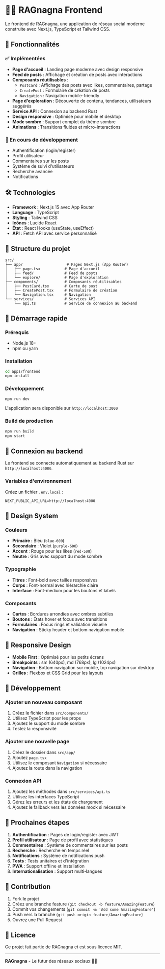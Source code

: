 # 🧠🔥 RAGnagna Frontend

Le frontend de RAGnagna, une application de réseau social moderne construite avec Next.js, TypeScript et Tailwind CSS.

## 🚀 Fonctionnalités

### ✅ Implémentées

- **Page d'accueil** : Landing page moderne avec design responsive
- **Feed de posts** : Affichage et création de posts avec interactions
- **Composants réutilisables** :
  - `PostCard` : Affichage des posts avec likes, commentaires, partage
  - `CreatePost` : Formulaire de création de posts
  - `Navigation` : Navigation mobile-friendly
- **Page d'exploration** : Découverte de contenu, tendances, utilisateurs suggérés
- **Service API** : Connexion au backend Rust
- **Design responsive** : Optimisé pour mobile et desktop
- **Mode sombre** : Support complet du thème sombre
- **Animations** : Transitions fluides et micro-interactions

### 🔄 En cours de développement

- Authentification (login/register)
- Profil utilisateur
- Commentaires sur les posts
- Système de suivi d'utilisateurs
- Recherche avancée
- Notifications

## 🛠️ Technologies

- **Framework** : Next.js 15 avec App Router
- **Language** : TypeScript
- **Styling** : Tailwind CSS
- **Icônes** : Lucide React
- **État** : React Hooks (useState, useEffect)
- **API** : Fetch API avec service personnalisé

## 📁 Structure du projet

```
src/
├── app/                    # Pages Next.js (App Router)
│   ├── page.tsx           # Page d'accueil
│   ├── feed/              # Feed de posts
│   └── explore/           # Page d'exploration
├── components/            # Composants réutilisables
│   ├── PostCard.tsx       # Carte de post
│   ├── CreatePost.tsx     # Formulaire de création
│   └── Navigation.tsx     # Navigation
└── services/              # Services API
    └── api.ts             # Service de connexion au backend
```

## 🚀 Démarrage rapide

### Prérequis

- Node.js 18+
- npm ou yarn

### Installation

```bash
cd apps/frontend
npm install
```

### Développement

```bash
npm run dev
```

L'application sera disponible sur `http://localhost:3000`

### Build de production

```bash
npm run build
npm start
```

## 🔗 Connexion au backend

Le frontend se connecte automatiquement au backend Rust sur `http://localhost:4000`.

### Variables d'environnement

Créez un fichier `.env.local` :

```env
NEXT_PUBLIC_API_URL=http://localhost:4000
```

## 🎨 Design System

### Couleurs

- **Primaire** : Bleu (`blue-600`)
- **Secondaire** : Violet (`purple-600`)
- **Accent** : Rouge pour les likes (`red-500`)
- **Neutre** : Gris avec support du mode sombre

### Typographie

- **Titres** : Font-bold avec tailles responsives
- **Corps** : Font-normal avec hiérarchie claire
- **Interface** : Font-medium pour les boutons et labels

### Composants

- **Cartes** : Bordures arrondies avec ombres subtiles
- **Boutons** : États hover et focus avec transitions
- **Formulaires** : Focus rings et validation visuelle
- **Navigation** : Sticky header et bottom navigation mobile

## 📱 Responsive Design

- **Mobile First** : Optimisé pour les petits écrans
- **Breakpoints** : sm (640px), md (768px), lg (1024px)
- **Navigation** : Bottom navigation sur mobile, top navigation sur desktop
- **Grilles** : Flexbox et CSS Grid pour les layouts

## 🔧 Développement

### Ajouter un nouveau composant

1. Créez le fichier dans `src/components/`
2. Utilisez TypeScript pour les props
3. Ajoutez le support du mode sombre
4. Testez la responsivité

### Ajouter une nouvelle page

1. Créez le dossier dans `src/app/`
2. Ajoutez `page.tsx`
3. Utilisez le composant `Navigation` si nécessaire
4. Ajoutez la route dans la navigation

### Connexion API

1. Ajoutez les méthodes dans `src/services/api.ts`
2. Utilisez les interfaces TypeScript
3. Gérez les erreurs et les états de chargement
4. Ajoutez le fallback vers les données mock si nécessaire

## 🎯 Prochaines étapes

1. **Authentification** : Pages de login/register avec JWT
2. **Profil utilisateur** : Page de profil avec statistiques
3. **Commentaires** : Système de commentaires sur les posts
4. **Recherche** : Recherche en temps réel
5. **Notifications** : Système de notifications push
6. **Tests** : Tests unitaires et d'intégration
7. **PWA** : Support offline et installation
8. **Internationalisation** : Support multi-langues

## 🤝 Contribution

1. Fork le projet
2. Créez une branche feature (`git checkout -b feature/AmazingFeature`)
3. Commit vos changements (`git commit -m 'Add some AmazingFeature'`)
4. Push vers la branche (`git push origin feature/AmazingFeature`)
5. Ouvrez une Pull Request

## 📄 Licence

Ce projet fait partie de RAGnagna et est sous licence MIT.

---

**RAGnagna** - Le futur des réseaux sociaux 🧠🔥
